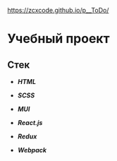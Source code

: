 https://zcxcode.github.io/p__ToDo/
# Учебный проект

## Стек

- **_HTML_**

- **_SCSS_**

- **_MUI_**

- **_React.js_**

- **_Redux_**

- **_Webpack_**
